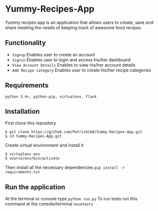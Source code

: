 # Yummy-Recipes-App
Yummy recipes app is an application that allows users  to create, save and share meeting the needs of keeping track of awesome food recipes.

## Functionality
- `Signup` Enables user to create an account
- `Signin` Enables user to login and access his/her dashboard
- `View Account Details` Enables to view his/her account details
- `Add Recipe category` Enables user to create his/her recipe categories

## Requirements
`python 3.4+, python-pip, virtualenv, flask`

## Installation
First clone this repository
```
$ git clone https://github.com/PatrickCmd/Yummy-Recipes-App.git
$ cd Yummy-Recipes-App.git
```
Create virtual environment and install it
```
$ virtualenv env
$ source/env/bin/activate
```
Then install all the necessary dependencies
`pip install -r requirements.txt`

## Run the application
At the terminal or console type
`python run.py`
To run tests run this command at the console/terminal
`nosetests`
